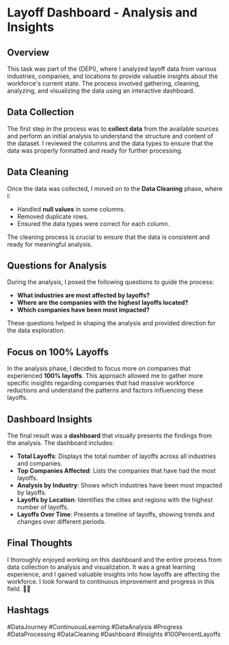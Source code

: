 # Layoff Dashboard - Analysis and Insights

## Overview
This task was part of the (DEPI), where I analyzed layoff data from various industries, companies, and locations to provide valuable insights about the workforce's current state. The process involved gathering, cleaning, analyzing, and visualizing the data using an interactive dashboard.

## Data Collection
The first step in the process was to **collect data** from the available sources and perform an initial analysis to understand the structure and content of the dataset. I reviewed the columns and the data types to ensure that the data was properly formatted and ready for further processing.

## Data Cleaning
Once the data was collected, I moved on to the **Data Cleaning** phase, where I:
- Handled **null values** in some columns.
- Removed duplicate rows.
- Ensured the data types were correct for each column.

The cleaning process is crucial to ensure that the data is consistent and ready for meaningful analysis.

## Questions for Analysis
During the analysis, I posed the following questions to guide the process:
- **What industries are most affected by layoffs?**
- **Where are the companies with the highest layoffs located?**
- **Which companies have been most impacted?**

These questions helped in shaping the analysis and provided direction for the data exploration.

## Focus on 100% Layoffs
In the analysis phase, I decided to focus more on companies that experienced **100% layoffs**. This approach allowed me to gather more specific insights regarding companies that had massive workforce reductions and understand the patterns and factors influencing these layoffs.

## Dashboard Insights
The final result was a **dashboard** that visually presents the findings from the analysis. The dashboard includes:
- **Total Layoffs**: Displays the total number of layoffs across all industries and companies.
- **Top Companies Affected**: Lists the companies that have had the most layoffs.
- **Analysis by Industry**: Shows which industries have been most impacted by layoffs.
- **Layoffs by Location**: Identifies the cities and regions with the highest number of layoffs.
- **Layoffs Over Time**: Presents a timeline of layoffs, showing trends and changes over different periods.



## Final Thoughts
I thoroughly enjoyed working on this dashboard and the entire process from data collection to analysis and visualization. It was a great learning experience, and I gained valuable insights into how layoffs are affecting the workforce. I look forward to continuous improvement and progress in this field. 💪🚀

## Hashtags
#DataJourney #ContinuousLearning #DataAnalysis #Progress  
#DataProcessing #DataCleaning #Dashboard #Insights #100PercentLayoffs
